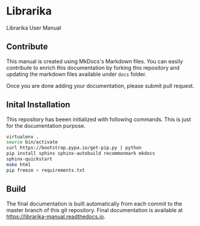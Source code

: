 # Librarika

Librarika User Manual

## Contribute

This manual is created using MkDocs's Markdown files. You can easily contribute 
to enrich this documentation by forking this repository and updating the markdown 
files available under `docs` folder.

Once you are done adding your documentation, please submit pull request.

## Inital Installation

This repository has beeen initialized with following commands. This is just for 
the documentation purpose.

```bash
virtualenv .
source bin/activate
curl https://bootstrap.pypa.io/get-pip.py | python
pip install sphinx sphinx-autobuild recommonmark mkdocs
sphinx-quickstart
make html
pip freeze > requirements.txt
```

## Build

The final documentation is built automatically from each commit to the master branch of this git 
repository. Final documentation is available at https://librarika-manual.readthedocs.io.
